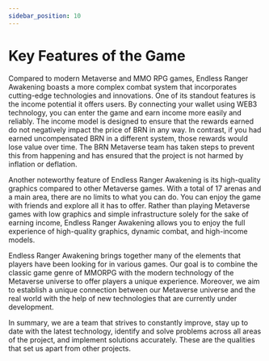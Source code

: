 ```yaml
---
sidebar_position: 10
---
```


# Key Features of the Game

Compared to modern Metaverse and MMO RPG games, Endless Ranger Awakening boasts a more complex combat system that incorporates cutting-edge technologies and innovations. One of its standout features is the income potential it offers users. By connecting your wallet using WEB3 technology, you can enter the game and earn income more easily and reliably. The income model is designed to ensure that the rewards earned do not negatively impact the price of BRN in any way. In contrast, if you had earned uncompensated BRN in a different system, those rewards would lose value over time. The BRN Metaverse team has taken steps to prevent this from happening and has ensured that the project is not harmed by inflation or deflation.

Another noteworthy feature of Endless Ranger Awakening is its high-quality graphics compared to other Metaverse games. With a total of 17 arenas and a main area, there are no limits to what you can do. You can enjoy the game with friends and explore all it has to offer. Rather than playing Metaverse games with low graphics and simple infrastructure solely for the sake of earning income, Endless Ranger Awakening allows you to enjoy the full experience of high-quality graphics, dynamic combat, and high-income models.

Endless Ranger Awakening brings together many of the elements that players have been looking for in various games. Our goal is to combine the classic game genre of MMORPG with the modern technology of the Metaverse universe to offer players a unique experience. Moreover, we aim to establish a unique connection between our Metaverse universe and the real world with the help of new technologies that are currently under development.

In summary, we are a team that strives to constantly improve, stay up to date with the latest technology, identify and solve problems across all areas of the project, and implement solutions accurately. These are the qualities that set us apart from other projects.

